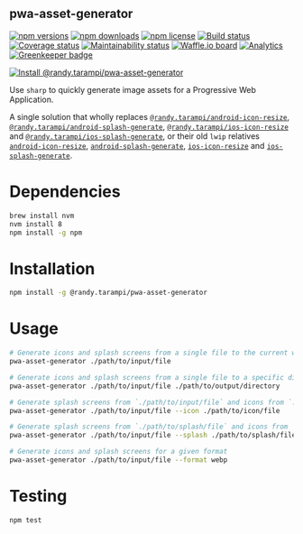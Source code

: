 pwa-asset-generator
---

[![npm versions](https://img.shields.io/npm/v/@randy.tarampi/pwa-asset-generator.svg?style=flat-square)](https://www.npmjs.org/package/@randy.tarampi/pwa-asset-generator)
[![npm downloads](https://img.shields.io/npm/dt/@randy.tarampi/pwa-asset-generator.svg?style=flat-square)](https://www.npmjs.com/package/@randy.tarampi/pwa-asset-generator)
[![npm license](https://img.shields.io/npm/l/@randy.tarampi/pwa-asset-generator.svg?registry_uri=https%3A%2F%2Fregistry.npmjs.com&style=flat-square)](https://www.npmjs.com/package/@randy.tarampi/pwa-asset-generator) 
[![Build status](https://img.shields.io/travis/com/randytarampi/pwa-asset-generator.svg?style=flat-square)](https://travis-ci.com/randytarampi/pwa-asset-generator) 
[![Coverage status](https://img.shields.io/coveralls/randytarampi/pwa-asset-generator.svg?style=flat-square)](https://coveralls.io/github/randytarampi/pwa-asset-generator?branch=master) 
[![Maintainability status](https://img.shields.io/codeclimate/maintainability-percentage/randytarampi/pwa-asset-generator.svg?style=flat-square)](https://codeclimate.com/github/randytarampi/pwa-asset-generator/maintainability)
[![Waffle.io board](https://badge.waffle.io/randytarampi/pwa-asset-generator.svg?columns=all&style=flat-square)](https://waffle.io/randytarampi/pwa-asset-generator) 
[![Analytics](https://ga-beacon.appspot.com/UA-50921068-1/beacon/github/randytarampi/pwa-asset-generator/?flat&useReferrer)](https://github.com/igrigorik/ga-beacon)
[![Greenkeeper badge](https://badges.greenkeeper.io/randytarampi/pwa-asset-generator.svg)](https://greenkeeper.io/)

[![Install @randy.tarampi/pwa-asset-generator](https://nodeico.herokuapp.com/@randy.tarampi/pwa-asset-generator.svg)](https://www.npmjs.com/package/@randy.tarampi/pwa-asset-generator)

Use `sharp` to quickly generate image assets for a Progressive Web Application.

A single solution that wholly replaces [`@randy.tarampi/android-icon-resize`](https://www.npmjs.com/package/@randy.tarampi/android-icon-resize), [`@randy.tarampi/android-splash-generate`](https://www.npmjs.com/package/@randy.tarampi/android-splash-generate), [`@randy.tarampi/ios-icon-resize`](https://www.npmjs.com/package/@randy.tarampi/ios-icon-resize) and [`@randy.tarampi/ios-splash-generate`](https://www.npmjs.com/package/@randy.tarampi/ios-splash-generate), or their old `lwip` relatives [`android-icon-resize`](https://www.npmjs.com/package/android-icon-resize), [`android-splash-generate`](https://www.npmjs.com/package/android-splash-generate), [`ios-icon-resize`](https://www.npmjs.com/package/ios-icon-resize) and [`ios-splash-generate`](https://www.npmjs.com/package/ios-splash-generate).

# Dependencies
```bash
brew install nvm
nvm install 8
npm install -g npm
```

# Installation

```bash
npm install -g @randy.tarampi/pwa-asset-generator
```

# Usage

```bash
# Generate icons and splash screens from a single file to the current working directory
pwa-asset-generator ./path/to/input/file

# Generate icons and splash screens from a single file to a specific directory
pwa-asset-generator ./path/to/input/file ./path/to/output/directory

# Generate splash screens from `./path/to/input/file` and icons from `./path/to/icon/file`
pwa-asset-generator ./path/to/input/file --icon ./path/to/icon/file

# Generate splash screens from `./path/to/splash/file` and icons from `./path/to/input/file`
pwa-asset-generator ./path/to/input/file --splash ./path/to/splash/file

# Generate icons and splash screens for a given format
pwa-asset-generator ./path/to/input/file --format webp
```

# Testing

```bash
npm test
```
